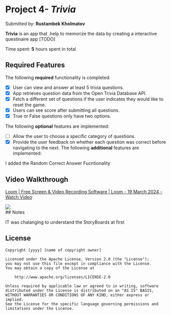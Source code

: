 
# Project 4- *Trivia*

Submitted by: **Rustambek Kholmatov**

**Trivia** is an app that .help to memorize the data by creating a interactive questinaire app  [TODO] 

Time spent: **5** hours spent in total

## Required Features

The following **required** functionality is completed:

- [x] User can view and answer at least 5 trivia questions.
- [x] App retrieves question data from the Open Trivia Database API.
- [x] Fetch a different set of questions if the user indicates they would like to reset the game.
- [x] Users can see score after submitting all questions.
- [x] True or False questions only have two options.

The following **optional** features are implemented:
 
- [ ] Allow the user to choose a specific category of questions.
- [x] Provide the user feedback on whether each question was correct before navigating to the next.
The following **additional** features are implemented:

I added the  Random Correct Answer Fucntionality

## Video Walkthrough
<div>
    <a href="https://www.loom.com/share/c876e32bbc5d4e1ba91490085a252816">
      <p>Loom | Free Screen & Video Recording Software | Loom - 19 March 2024 - Watch Video</p>
    </a>
    <a href="https://www.loom.com/share/c876e32bbc5d4e1ba91490085a252816">
      <img style="max-width:300px;" src="https://cdn.loom.com/sessions/thumbnails/c876e32bbc5d4e1ba91490085a252816-with-play.gif">
    </a>
  </div>
## Notes

IT was chalanging to understand the StoryBoards at first 

## License

    Copyright [yyyy] [name of copyright owner]

    Licensed under the Apache License, Version 2.0 (the "License");
    you may not use this file except in compliance with the License.
    You may obtain a copy of the License at

        http://www.apache.org/licenses/LICENSE-2.0

    Unless required by applicable law or agreed to in writing, software
    distributed under the License is distributed on an "AS IS" BASIS,
    WITHOUT WARRANTIES OR CONDITIONS OF ANY KIND, either express or implied.
    See the License for the specific language governing permissions and
    limitations under the License.
